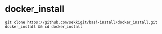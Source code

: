 # docker_install
```
git clone https://github.com/sekkigit/bash-install/docker_install.git docker_install && cd docker_install
```